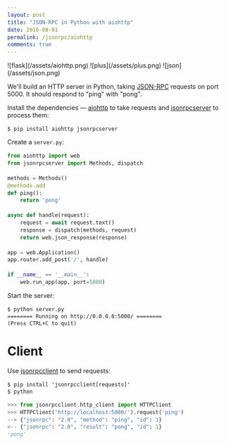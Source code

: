 ```yaml
---
layout: post
title: "JSON-RPC in Python with aiohttp"
date: 2016-08-01
permalink: /jsonrpc/aiohttp
comments: true
---
```

<div class="wide-logos" markdown="1">
![flask](/assets/aiohttp.png)
![plus](/assets/plus.png)
![json](/assets/json.png)
</div>

We'll build an HTTP server in Python, taking
[JSON-RPC](http://www.jsonrpc.org/) requests on port 5000. It should respond to
"ping" with "pong".

Install the dependencies — [aiohttp](http://aiohttp.readthedocs.io/) to take
requests and [jsonrpcserver](http://jsonrpcserver.readthedocs.io/) to process
them:

```shell
$ pip install aiohttp jsonrpcserver
```
Create a `server.py`:

```python
from aiohttp import web
from jsonrpcserver import Methods, dispatch

methods = Methods()
@methods.add
def ping():
    return 'pong'

async def handle(request):
    request = await request.text()
    response = dispatch(methods, request)
    return web.json_response(response)

app = web.Application()
app.router.add_post('/', handle)

if __name__ == '__main__':
    web.run_app(app, port=5000)
```
Start the server:

```shell
$ python server.py
======== Running on http://0.0.0.0:5000/ ========
(Press CTRL+C to quit)
```

Client
======
Use [jsonrpcclient](http://jsonrpcclient.readthedocs.io/) to send requests:

```shell
$ pip install 'jsonrpcclient[requests]'
$ python
```
```python
>>> from jsonrpcclient.http_client import HTTPClient
>>> HTTPClient('http://localhost:5000/').request('ping')
--> {"jsonrpc": "2.0", "method": "ping", "id": 1}
<-- {"jsonrpc": "2.0", "result": "pong", "id": 1}
'pong'
```

